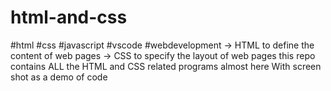 # html-and-css
#html #css #javascript #vscode #webdevelopment 
-> HTML to define the content of web pages
-> CSS to specify the layout of web pages
this repo contains ALL the HTML and CSS related programs almost here With screen shot as a demo of code
